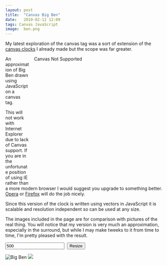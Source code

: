 ```yaml
---
layout: post
title:  "Canvas Big Ben"
date:   2010-02-12 12:09
tags: Canvas JavaScript
image:  ben.png
---
```

My latest exploration of the canvas tag was a sort of extension of the [canvas clocks](/code/canvas-clocks) I already made but the scope was far greater.

<script type="text/javascript" src="/js/utils.js"></script>
<script type="text/javascript" src="/js/canvastext.js"></script>
<script type="text/javascript" src="/js/dsClock.js"></script>
<script type="text/javascript">
function BigBenBezel() {
  edge = 5;
  smlArc = Math.PI/7.45;
  subR = 20.6; // Circle with the square in
  smlR = 10.2; // Arcs touching circle above
  innR = 10.6; // Smal half circles inside subR
  this.c.strokeStyle = this.c.fillStyle = this.colGold;
  this.c.lineWidth = 3;
  this.c.beginPath();
  this.c.arc(0, 0, this.clkSize, 0, this.fullCircle, false);
  this.c.moveTo(this.clkSize * -1, this.clkSize * -1);
  this.c.lineTo(this.clkSize * -1, this.clkSize);
  this.c.lineTo(this.clkSize, this.clkSize);
  this.c.lineTo(this.clkSize, this.clkSize * -1);
  this.c.closePath();
  this.c.stroke();
  this.c.lineWidth = 1;
  for (i = 0; i < 360; i += 90) {
    this.c.beginPath();
    this.c.moveTo(55, this.clkSize - edge);
    this.c.lineTo(this.clkSize - edge, this.clkSize - edge);
    this.c.lineTo(this.clkSize - edge, 55);
    this.c.stroke();
    this.c.beginPath();
    this.c.arc(0, 0, this.clkSize + edge,
               (Math.PI/4) + smlArc, (Math.PI/4) - smlArc, true);
    this.c.stroke();
    this.c.beginPath();
    this.c.arc(this.clkSize - edge - subR, this.clkSize - subR - edge,
	subR, 0, this.fullCircle, true);
    this.c.stroke();
    this.c.beginPath();
    this.c.arc(this.clkSize - edge - smlR,
	this.clkSize - smlR - edge - (subR * 1.9),
	smlR, Math.PI * 1.2, 0, true);
    this.c.stroke();
    this.c.beginPath();
    this.c.arc(this.clkSize - edge - smlR - (subR * 1.9),
	this.clkSize - smlR - edge,
	smlR, Math.PI * 1.3, Math.PI/2, false);
    this.c.stroke();
    this.c.save();
    this.c.translate(this.clkSize - subR - edge, this.clkSize - subR - edge);
    for (circ = 0; circ < 4; circ++) {
      this.c.beginPath();
      this.c.arc(subR-innR, 0, innR, Math.PI/2, Math.PI * 1.5, true);
      this.c.stroke();
      this.c.beginPath();
      this.c.arc(subR-innR, 0, 2, 0, this.fullCircle, true);
      this.c.fill();
      this.c.rotate(Math.PI/2);
    }
    this.c.restore();
    this.c.beginPath();
    this.c.moveTo(this.clkSize-subR-edge - (subR-innR),
                  this.clkSize-subR-edge - (subR-innR));
    this.c.lineTo(this.clkSize-subR-edge + (subR-innR),
                  this.clkSize-subR-edge - (subR-innR));
    this.c.lineTo(this.clkSize-subR-edge + (subR-innR),
                  this.clkSize-subR-edge + (subR-innR));
    this.c.lineTo(this.clkSize-subR-edge - (subR-innR),
                  this.clkSize-subR-edge + (subR-innR));
    this.c.closePath();
    this.c.fill();
    this.c.rotate(this.DegToRad(90));
  }
}

var numeralWidth = 1;
function DrawNumeralI(x) {
  var i = this.numIn * -1;
  var o = (this.numOut-1)* -1;
  this.c.beginPath();
  this.c.moveTo(x - numeralWidth, o);
  this.c.lineTo(x - (numeralWidth * 2.5), o + (numeralWidth * 2));
  this.c.lineTo(x - (numeralWidth * 1.5), o + (numeralWidth * 3));
  this.c.lineTo(x - (numeralWidth * 1.5), i - (numeralWidth * 3));
  this.c.lineTo(x - (numeralWidth * 2.5), i - (numeralWidth * 2));
  this.c.lineTo(x - (numeralWidth * 0.5), i);
  this.c.lineTo(x + (numeralWidth * 0.5), i);
  this.c.lineTo(x + (numeralWidth * 2.5), i - (numeralWidth * 2));
  this.c.lineTo(x + (numeralWidth * 1.5), i - (numeralWidth * 3));
  this.c.lineTo(x + (numeralWidth * 1.5), o + (numeralWidth * 3));
  this.c.lineTo(x + (numeralWidth * 2.5), o + (numeralWidth * 2));
  this.c.lineTo(x + numeralWidth, o);
  this.c.closePath();
  this.c.fill();
}
function DrawNumeralV(x) {
  var i = this.numIn * -1;
  var o = (this.numOut-1)* -1;
  var n = numeralWidth;
  this.c.beginPath();
  this.c.moveTo(x-(n*2), o);
  this.c.lineTo(x-(n*4), o+(n*2));
  this.c.lineTo(x-(n*3), o+(n*3));
  this.c.lineTo(x-(n*3), i-(n*3));
  this.c.lineTo(x-n, i);
  this.c.lineTo(x+(n*4), i-(n*4));
  this.c.lineTo(x+(n*4), o+(n*2));
  this.c.lineTo(x+(n*2), o);
  this.c.lineTo(x, o+(n*2));
  this.c.lineTo(x+n, o+(n*3));
  this.c.lineTo(x+n, i-(n*3));
  this.c.lineTo(x, i-(n*5));
  this.c.lineTo(x, o+(n*2));
  this.c.lineTo(x-n, o);
  this.c.closePath();
  this.c.fill();
}
function DrawNumeralX(x) {
  var i = this.numIn * -1;
  var o = (this.numOut-1)* -1;
  var n = numeralWidth;
  var m = (((this.numOut + i) /2) + this.numIn) * -1;

  this.c.beginPath();
  this.c.moveTo(x, o);
  this.c.lineTo(x+(n*2), o+(n*2));
  this.c.lineTo(x+(n*4), o);
  this.c.lineTo(x+(n*6), o+(n*2));
  this.c.lineTo(x+(n*4), o+(n*4));
  this.c.lineTo(x+(n*2), o+(n*2));
  this.c.lineTo(x+(n*2), m-(n*2));
  this.c.lineTo(x+(n*6), m-(n*2));
  this.c.lineTo(x+(n*5), m+n);
  this.c.lineTo(x+(n*2), m+n);
  this.c.lineTo(x+(n*2), i-(n*5));
  this.c.lineTo(x+(n*5), i-(n*2));
  this.c.lineTo(x+(n*6), i-(n*2));
  this.c.lineTo(x+(n*3), i);
  this.c.lineTo(x+n, i-(n*2));
  this.c.lineTo(x-(n), i);
  this.c.lineTo(x-(n*5), i-(n*2));
  this.c.lineTo(x-(n*3), i-(n*2));
  this.c.lineTo(x-n, i-(n*4));
  this.c.lineTo(x-n, m+n);
  this.c.lineTo(x-(n*5), m+n);
  this.c.lineTo(x-(n*3), m-(n*3));
  this.c.lineTo(x-n, m-(n*2));
  this.c.lineTo(x-n, o+(n*3));
  this.c.lineTo(x-(n*3),o+(n*3));
  this.c.closePath();
  this.c.fill();
  this.c.save();
  this.c.lineWidth = 0.5;
  this.c.beginPath();
  this.c.moveTo(x+(n*5)-0.5, m+n);
  this.c.lineTo(x+(n*5)-1, m+(n*6));
  this.c.lineTo(x+(n*5)-0.5, m+(n*6));
  this.c.lineTo(x+(n*5)-0.5, m+(n*5));
  this.c.stroke();
  this.c.restore();
}
function DrawNumeral(n) {
  this.c.save();
  this.c.strokeStyle = this.colBlack;
  this.c.fillStyle = this.colBlack;
  this.c.lineWidth = 2;
  switch(n) {
  case '1':
    this.DrawNumeralI(0);
    break;
  case '2':
    this.DrawNumeralI(numeralWidth * -2);
    this.DrawNumeralI(numeralWidth * 2);
    break;
  case '3':
    this.DrawNumeralI(numeralWidth * -4);
    this.DrawNumeralI(0);
    this.DrawNumeralI(numeralWidth * 4);
    break;
  case '4':
    this.DrawNumeralI(numeralWidth * -4);
    this.DrawNumeralV(numeralWidth * 2);
    break;
  case '5':
    this.DrawNumeralV(0);
    break;
  case '6':
    this.DrawNumeralV(numeralWidth * -2.5);
    this.DrawNumeralI(numeralWidth * 4);
    break;
  case '7':
    this.DrawNumeralV(numeralWidth * -4.5);
    this.DrawNumeralI(numeralWidth * 2);
    this.DrawNumeralI(numeralWidth * 6);
    break;
  case '8':
    this.DrawNumeralV(numeralWidth * -7);
    this.DrawNumeralI(numeralWidth * -0.5);
    this.DrawNumeralI(numeralWidth * 3.5);
    this.DrawNumeralI(numeralWidth * 7.5);
    break;
  case '9':
    this.DrawNumeralI(numeralWidth * -5);
    this.DrawNumeralX(numeralWidth * 2);
    break;    
  case '10':
    this.DrawNumeralX(0);
    break;
  case '11':
    this.DrawNumeralX(numeralWidth * -3);
    this.DrawNumeralI(numeralWidth * 5);
    break;
  case '12':
    this.DrawNumeralX(numeralWidth * -5);
    this.DrawNumeralI(numeralWidth * 3);
    this.DrawNumeralI(numeralWidth * 7);
    break;
  }
  this.c.restore();
}

function DrawGoldLeaf() {
  /* Gold leaf in middle of dial */
  gInnRad = 3.5;
  gMidLine = this.clkMid-40;
  this.c.lineWidth = 1;
  this.c.strokeStyle = this.colGold;
  for (i = 0; i < 24; i++) {
    this.c.beginPath();
    this.c.moveTo(-12, this.clkMid-25);
    this.c.lineTo(0, this.clkMid-2);
    this.c.lineTo( 12, this.clkMid-25);
    this.c.stroke();
    if (i % 2 == 0) {
      this.c.beginPath();
      this.c.moveTo(0, gMidLine);
      this.c.lineTo(0, this.clkMid-23);
      this.c.moveTo(0, gMidLine);
      this.c.bezierCurveTo(0, gMidLine+8,-12, this.clkMid-32,
             -12, this.clkMid-25);
      this.c.moveTo(0, gMidLine);
      this.c.bezierCurveTo(0, gMidLine+8, 12, this.clkMid-32,
              12, this.clkMid-25);
      this.c.stroke();
    } else {
      this.c.beginPath();
      this.c.arc(0, gInnRad * 3.8, gInnRad, 0, this.fullCircle, true);
      this.c.stroke();
      this.c.beginPath();
      this.c.moveTo(gInnRad * 2.3, gMidLine-1);
      this.c.bezierCurveTo(gInnRad * 1.1, gMidLine,
             0, gInnRad * 6, 0, gInnRad * 4.8);
      this.c.moveTo(gInnRad *-2.3, gMidLine-1);
      this.c.bezierCurveTo(gInnRad *-1.1, gMidLine,
             0, gInnRad * 6, 0, gInnRad * 4.8);
      this.c.stroke();
    }
    this.c.rotate(this.DegToRad(15));
  }
}

function DrawGreyBars() {
  /* Outer Grey bars */
  this.c.save();
  this.c.strokeStyle = this.colGrey;
  this.c.lineWidth = 1;
  for (i = 0; i < 36; i++) {
    if (i % 3 != 0) {
      this.c.beginPath();
      this.c.moveTo(0, this.clkInner);
      this.c.lineTo(0, this.clkInner-this.railSpace);
      this.c.moveTo(0, this.numOut + this.railSpace);
      this.c.lineTo(0, this.numOut);
      this.c.stroke();
    }
    this.c.rotate(this.DegToRad(10));
  }
  /* Inner grey bars under numerals */
  for (iNum = 0; iNum < 48; iNum++) {
    if (iNum % 4 == 0) {
      number = iNum/4;
      if (number == 0) number = 12;
      this.DrawNumeral(number + '');
    } else {
      this.c.beginPath();
      this.c.moveTo(0, this.numOut);
      this.c.lineTo(0, this.numIn);
      this.c.stroke();
    }
    if (iNum % 4 == 2) {
      this.c.save();
      this.c.beginPath();
      this.c.strokeStyle = this.colBlack;
      this.c.moveTo(0, this.clkMid);
      this.c.lineTo(0, this.numIn);
      this.c.stroke();
      this.c.restore();
    }
    this.c.rotate(this.DegToRad(7.5));
  }
  this.c.restore();
}
function BigBenBackground() {
  this.c.fillStyle = this.colWhite;
  this.c.beginPath();// Clear background to white
  this.c.arc(0, 0, this.clkInner, 0, this.fullCircle, false);
  this.c.fill();

  this.DrawGreyBars();
  this.DrawGoldLeaf();

  this.c.lineWidth = 1;
  this.c.strokeStyle = this.colBlack;
  this.c.fillStyle = this.colBlack;

  this.c.beginPath();// inner circle around numerals
  this.c.arc(0, 0, this.numIn, 0, this.fullCircle, false);
  this.c.stroke();

  this.c.lineWidth = 3;
  this.c.beginPath();// Outer circle around numerals
  this.c.arc(0, 0, this.numOut, 0, this.fullCircle, false);
  this.c.stroke();

  this.c.beginPath();// Circle around gold leaf
  this.c.arc(0, 0, this.clkMid, 0, this.fullCircle, false);
  this.c.stroke();

  this.DrawRailDetails();

  this.c.beginPath();// Central circle over hands
  this.c.arc(0, 0, 10, 0, this.fullCircle, true);
  this.c.fill();
}
function DrawRailDetails() {
  this.c.save();
  this.c.lineWidth = 2;
  this.c.beginPath();  // Both Rails
  this.c.arc(0, 0, this.clkInner-this.railSpace, 0, this.fullCircle, false);
  this.c.arc(0, 0, this.numOut + this.railSpace, 0, this.fullCircle, false);
  this.c.stroke();
  midRail = this.clkInner - ((this.clkInner-this.numOut)/2);
  for (i = 0; i < 60; i++) {
    this.c.beginPath();
    this.c.moveTo(0, this.clkInner - this.railSpace);
    if (i % 5 == 0) { // Big lines at number positions over rails
      this.c.beginPath();
      this.c.lineWidth = 4;
      this.c.moveTo(0, this.clkInner);
      this.c.lineTo(0, this.numOut);
      this.c.moveTo(0, this.numIn);
      this.c.lineTo(0, this.clkMid);
      this.c.stroke();
      this.c.beginPath();
      this.c.arc(0, this.clkInner - (this.railSpace/2),
                 this.railSpace/2, 0, this.fullCircle, true);
      this.c.fill();
      this.c.beginPath();
      this.c.arc(0, this.numOut + (this.railSpace/2),
                 this.railSpace/2, 0, this.fullCircle, true);
      this.c.fill();
      this.c.beginPath();
      this.c.lineWidth = 2;
      this.c.arc(0, 0, midRail, 0-(Math.PI/45), Math.PI/45, false);
      this.c.stroke();
      this.c.save();
      this.c.rotate(0-(Math.PI/45));
      this.c.beginPath();
      this.c.arc(0, midRail, 2, 0, this.fullCircle, true);
      this.c.fill();
      this.c.restore();
      this.c.save();
      this.c.rotate(Math.PI/45);
      this.c.beginPath();
      this.c.arc(0, midRail, 2, 0, this.fullCircle, true);
      this.c.fill();
      this.c.restore();
    } else { // Little lines joining rails
      this.c.arc(0, this.clkInner - this.railSpace,
                 2, Math.PI/2, Math.PI*2.5, false);
      this.c.arc(0, this.numOut + this.railSpace,
	         2, Math.PI/2, Math.PI*2.5, false);
      this.c.fill();
      this.c.beginPath();
      this.c.lineWidth = 2;
      this.c.moveTo(0, this.clkInner-this.railSpace);
      this.c.lineTo(0, this.numOut + this.railSpace);
      this.c.stroke();
    }
    this.c.rotate(this.DegToRad(6));
  }
  this.c.restore();
}

function BigBenMinutes() {
  end = (this.clkMid/2) * -1;
  this.c.strokeStyle = this.colBlack;
  this.c.beginPath();
  this.c.moveTo(2, this.clkInner);
  this.c.lineTo(4, -5);
  this.c.bezierCurveTo(7, end+25, 2, end+12, 9.5, end+7);
  this.c.lineTo(10, end+5);
  this.c.bezierCurveTo(0, end+2, 0, end, 0, end);
  this.c.bezierCurveTo(0, end, 0, end+2, -10, end+5);
  this.c.lineTo(-9.5, end+7);
  this.c.bezierCurveTo(-2, end+12, -7, end+25, -4,-5);
  this.c.lineTo(-2, this.clkInner);
  this.c.closePath();
  this.c.fill();
  this.c.beginPath();
  this.c.fillStyle = '#333';
  this.c.arc(0, 0, 2, 0, this.fullCircle, true);
  this.c.fill();
}
function BigBenHours() {
  this.c.save();
  var m = this.clkMid
  var srtX = 0;
  var srtY = m-2;
  var arCurves = [
  [ 2.5,  m-4.5,srtX,srtY,2.5,  m-4.5],
  [-2,  m-9, 12, m-17, 12, m-22],
  [  12, m-28,  8, m-28,  4, m-28],
  [   4,   17,  4,   20,  9,   17],// Big bump
  [   4,   14,  4,   10,  4,   -5],// Tail
  [   4,  -17,  7,  -16,  7,  -21],
  [   7,  -26,  3,  -26,  0,  -28],
  ];
  this.c.fillStyle = this.colBlack;
  this.c.beginPath();
  this.c.moveTo(srtX, srtY);
  cnt = 0;
  for (b in arCurves) {
    c = arCurves[b];
    this.c.bezierCurveTo(c[0], c[1], c[2], c[3], c[4], c[5]);
    cnt++;
  }
  while (cnt > 0) {
    var x, y;
    cnt--;
    c = arCurves[cnt];
    d = arCurves[cnt-1];
    if (cnt == 0) {
      x = srtX;
      y = srtY;
    } else {
      x = d[4];
      y = d[5];
    }
    this.c.bezierCurveTo(c[2] * -1, c[3],
                         c[0] * -1, c[1],
                            x * -1, y  );
  }
  this.c.closePath();
  this.c.fill();
  this.c.restore();

  this.c.beginPath(); // Little bump on hour hand
  this.c.moveTo(4,27);
  this.c.arc( 3.5, 27, 1.5, 0, this.fullCircle, true);
  this.c.moveTo(-4, 27);
  this.c.arc(-3.5, 27, 1.5, 0, this.fullCircle, true);
  this.c.fill();

  var arLines = [ [10.2,51],  [6.5,55],  [3,59] ];
  var yLen = 2;
  this.c.lineWidth = 1.5;
  for (s in arLines) {
    p = arLines[s];
    this.c.beginPath()
    this.c.moveTo(p[0], p[1]);
    this.c.lineTo(p[0], p[1] + yLen);
    this.c.moveTo(p[0] * -1, p[1]);
    this.c.lineTo(p[0] * -1, p[1] + yLen);
    this.c.stroke();
  }
}
function BigBenInit(clk) {
  clk.colGold = '#C90';
  clk.colGrey = '#aaa';
  clk.colBg = clk.colWhite
  clk.clkBezel = 10;
  clk.clkInner = clk.clkSize - clk.clkBezel;
  clk.clkMid = clk.clkInner / 2;
  clk.numIn  = clk.clkMid + 5;
  clk.numOut = clk.clkInner * 0.8;
  clk.railSpace = 7;
  clk.DrawBezel = BigBenBezel;
  clk.DrawBackground = BigBenBackground;
  clk.DrawMinutes = BigBenMinutes;
  clk.DrawHours = BigBenHours;
  clk.DrawSeconds = clk.DrawDay = clk.DrawDate = null;
  clk.DrawGoldLeaf = DrawGoldLeaf;
  clk.DrawRailDetails = DrawRailDetails;
  clk.DrawGreyBars = DrawGreyBars;
  clk.DrawNumeral = DrawNumeral;
  clk.DrawNumeralI = DrawNumeralI;
  clk.DrawNumeralV = DrawNumeralV;
  clk.DrawNumeralX = DrawNumeralX;
  clk.Frequency = 60;
  clk.DrawBackground();
  clk.Start();
}

function init() {
  BigBenInit(new dsClock(getObj('clock')));
}

function doResize() {
  var ns = getObj('txtSize').value + "px";
  var s = getObj('clock').style;
  s.width = ns;
  s.height = ns;
  BigBenInit(new dsClock(getObj('clock')));
  return false;
}

</script>

<canvas id="clock" height="300" style="margin: 0px 1em; float: right; width: 400px; height: 400px;">Canvas Not Supported</canvas>

An approximation of Big Ben drawn using JavaScript on a canvas tag.

This will not work with Internet Explorer due to lack of Canvas support. If you are in the unfortunate position of using IE rather than a more modern browser I would suggest you upgrade to something better. [Opera](http://www.opera.com) or [Firefox](http://www.getfirefox.com) will do the job nicely.

Since this version of the clock is written using vectors in JavaScript it is scalable and resolution independent so can be used at any size.

The images included in the page are for comparison with pictures of the real thing. You will notice that my version is very much an approximation, especially in the surround, but while I may make tweeks to it from time to time, I'm pretty pleased with the result.

<form target="./" onsubmit="return doResize();" style="width: 300px; max-width: 100%">
<input type="text" id="txtSize" value="500" />&nbsp;
<input type="submit" value="Resize" />
</form>

<script type="text/javascript">init();</script>

<img src="http://farm1.static.flickr.com/6/7409602_810da3ef24.jpg" alt="Big Ben" />
<img src="http://upload.wikimedia.org/wikipedia/commons/a/aa/Big.ben.scaled.arp.750pix.jpg" />

